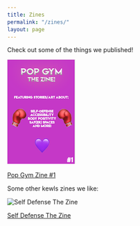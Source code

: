 ```yaml
---
title: Zines
permalink: "/zines/"
layout: page
---
```


Check out some of the things we published!

![Pop Gym Zine 1](/assets/zine.png)

[Pop Gym Zine #1](assets/zinesite.pdf "Pop Gym Zine #1")

Some other kewls zines we like:

![Self Defense The Zine](/assets/laurel.png)

[Self Defense The Zine](assets/laurel.pdf "Self Defense The Zine")

